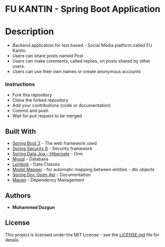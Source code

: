 # FU KANTIN - Spring Boot Application

# Description
* Backend application for text based - Social Media platform called FU Kantin.
* Users can share posts named Post
* Users can make comments, called replies, on posts shared by other users.
* Users can use their own names or create anonymous accounts

### Instructions
* Fork this repository
* Clone the forked repository
* Add your contributions (code or documentation)
* Commit and push
* Wait for pull request to be merged

## Built With

* [Spring Boot 3](https://spring.io/projects/spring-boot) - The web framework used
* [Spring Security 6](https://docs.spring.io/spring-security/reference/index.html) - Security framework 
* [Spring Data Jpa - Hibernate](https://spring.io/projects/spring-data-jpa) - Orm 
* [Mysql](https://www.mysql.com/) - Database
* [Lombok](https://projectlombok.org/) - Data Classes
* [Model Mapper](https://modelmapper.org/) - for automatic mapping between entities - dto objects
* [Spring Doc Open Api](https://springdoc.org/) - Documentation
* [Maven](https://maven.apache.org/) - Dependency Management


## Authors

* **Muhammed Duzgun** 

## License

This project is licensed under the MIT License - see the [LICENSE.md](LICENSE.md) file for details


